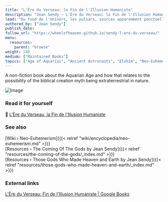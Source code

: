 ```yaml
---
title: "L'Ère du Verseau: la Fin de l'Illusion Humaniste"
description: "Jean Sendy — L'Ère du Verseau: la Fin de l'Illusion Humaniste (1970)"
lead: "Du fond de l'Univers, les pulsars, sources apparemment ponctuelles, envoient des \"giclées\" de fréquences stables, dont le tracé apprait semblabe à celui des ondes qu'émet le cerveau et que transcrivent les encéphalogrammes. Dans cet Univers où tout est rayonnement, ondes et fréquences, l'honnête homme perd pied. Le live de Jean Sendy constitue d'une part un guide à travers les embûches des données scientifiquesqui bouleversent l'Univers rassurant d'hier et, de l'autre, une exploration des conséquences que ces ouvertures nouvelles ont sur la place de l'Homme dans l'Univers. L'homme peut-il continuer à être un 'produit de série, issue de n'importe quel couple qui procréait en pensant à autre chose, ou allons-nous être constraints de ne tenir pour 'homme', que le produit raisonné d'un couple conscient, qui l'aura conçu, élévé et façonné comme une oeuvre d'art? Toutes les idées reçues sont à reprendre de fond en comble. C'est la fin de la rassurante illusion humaniste. La réponse aux questions posées, la solution aux problèmes qui nous menacent, Jean Sendy ne l'espère que 'venant des cieux' -de ces cieux où la science d'aujourd'hui redécouvre les 'innombrables mondes habités' dont le Moyen-Âge affirmait l'existence, et dont il tirait la certitude des textes de la Tradition."
authored_by: ["Jean Sendy"]
publish_date:
follow_url: "https://wheelofheaven.github.io/sendy-l-ere-du-verseau/"
menu:
  resources:
    parent: "browse"
weight: 240
medium: ["Maintained Books"]
topics: ["Age of Aquarius", "Ancient Astronauts", "Elohim", "Neo-Euhemerism", "Precession"]
---
```


A non-fiction book about the Aquarian Age and how that relates to the possibility of the biblical creation myth being extraterrestrial in nature.

![Image](images/l-ere-du-verseau-book.jpg "L'Ère du Verseau, 1970 — Jean Sendy")

### Read it for yourself

📖  [L\'Ère du Verseau, la Fin de l\'Illusion Humaniste](https://wheelofheaven.github.io/sendy-l-ere-du-verseau/)

### See also

[Wiki › Neo-Euhemerism]({{< relref "wiki/encyclopedia/neo-euhemerism.md" >}})</br>
[Resources › The Coming Of The Gods by Jean Sendy]({{< relref "resources/the-coming-of-the-gods/_index.md" >}})</br>
[Resources › Those Gods Who Made Heaven and Earth by Jean Sendy]({{< relref "resources/those-gods-who-made-heaven-and-earth/_index.md" >}})</br>

### External links

[L\'Ère du Verseau: Fin de l\'Illusion Humaniste | Google Books](https://books.google.ch/books/about/L_%C3%A8re_du_Verseau.html)</br>

